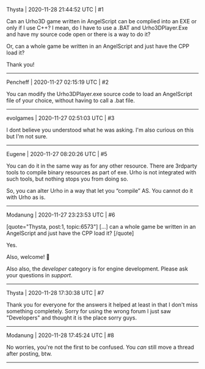 Thysta | 2020-11-28 21:44:52 UTC | #1

Can an Urho3D game written in AngelScript can be complied into an EXE or only if I use C++? I mean, do I have to use a .BAT and Urho3DPlayer.Exe and have my source code open or there is a way to do it?

Or, can a whole game be written in an AngelScript and just have the CPP load it?

Thank you!

-------------------------

Pencheff | 2020-11-27 02:15:19 UTC | #2

You can modify the Urho3DPlayer.exe source code to load an AngelScript file of your choice, without having to call a .bat file.

-------------------------

evolgames | 2020-11-27 02:51:03 UTC | #3

I dont believe you understood what he was asking. I'm also curious on this but I'm not sure.

-------------------------

Eugene | 2020-11-27 08:20:26 UTC | #5

You can do it in the same way as for any other resource.
There are 3rdparty tools to compile binary resources as part of exe. Urho is not integrated with such tools, but nothing stops you from doing so.

So, you can alter Urho in a way that let you “compile” AS. You cannot do it with Urho as is.

-------------------------

Modanung | 2020-11-27 23:23:53 UTC | #6

[quote="Thysta, post:1, topic:6573"]
[...] can a whole game be written in an AngelScript and just have the CPP load it?
[/quote]

Yes.

Also, welcome! :confetti_ball:

Also also, the *developer* category is for engine development. Please ask your questions in _support_.

-------------------------

Thysta | 2020-11-28 17:30:38 UTC | #7

Thank you for everyone for the answers it helped at least in that I don't miss something completely. Sorry for using the wrong forum I just saw "Developers" and thought it is the place sorry guys.

-------------------------

Modanung | 2020-11-28 17:45:24 UTC | #8

No worries, you're not the first to be confused. You *can* still move a thread after posting, btw.

-------------------------

